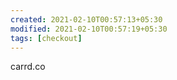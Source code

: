 ```yaml
---
created: 2021-02-10T00:57:13+05:30
modified: 2021-02-10T00:57:19+05:30
tags: [checkout]
---
```


carrd.co
